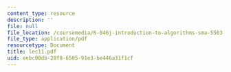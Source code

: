 ```yaml
---
content_type: resource
description: ''
file: null
file_location: /coursemedia/6-046j-introduction-to-algorithms-sma-5503-fall-2005/eebc00db28f8650591e3be446a31f1cf_lec11.pdf
file_type: application/pdf
resourcetype: Document
title: lec11.pdf
uid: eebc00db-28f8-6505-91e3-be446a31f1cf
---
```

